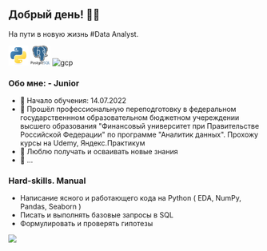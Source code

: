 ## Добрый день! 🙌🏻

На пути в новую жизнь #Data Analyst. 

<img src="https://raw.githubusercontent.com/devicons/devicon/master/icons/python/python-original.svg" alt="питон" width="40" height="40" style="max-width: 100%;">   <img src="https://raw.githubusercontent.com/devicons/devicon/master/icons/postgresql/postgresql-original-wordmark.svg" alt="postgresql" width="40" height="40" style="max-width: 100%;"> <img src="https://www.vectorlogo.zone/logos/google_cloud/google_cloud-icon.svg" alt="gcp" width="40" height="40" style="max-width: 100%;">


### Обо мне: - Junior
* 🌄 Начало обучения: 14.07.2022
* 🌅 Прошёл профессиональную переподготовку в федеральном государственнном образовательном бюджетном учереждении высшего образования 
"Финансовый университет при Правительстве Российской Федерации" по программе "Аналитик данных". Прохожу курсы на Udemy, Яндекс.Практикум
* 🌆 Люблю получать и осваивать новые знания
* 🌇 ...

### Hard-skills. Manual
- Написание ясного и работающего кода на Python ( EDA, NumPy, Pandas, Seaborn )
- Писать и выполнять базовые запросы в SQL
- Формулировать и проверять гипотезы


![](https://komarev.com/ghpvc/?username=o2me)
